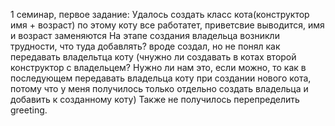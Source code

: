 1 семинар, первое задание:
Удалось создать класс кота(конструктор имя + возраст)
по этому коту все работатет, приветсвие выводится, имя и возраст заменяются
На этапе создания владельца возникли трудности, что туда добавлять? 
вроде создал, но не понял как передавать владельтца коту (чнужно ли создавать в котах второй конструктор с владельцем? Нужно ли нам это, если можно, то как в последующем передавать владельца коту при создании нового кота, потому что у меня получилось только отдельно создать владельца и добавить к созданному коту)
Также не получилось перепределить greeting. 
